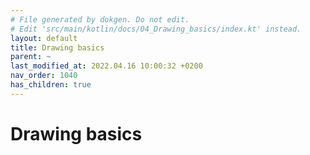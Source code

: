 ```yaml
---
# File generated by dokgen. Do not edit. 
# Edit 'src/main/kotlin/docs/04_Drawing_basics/index.kt' instead.
layout: default
title: Drawing basics
parent: ~
last_modified_at: 2022.04.16 10:00:32 +0200
nav_order: 1040
has_children: true
---
```

 
# Drawing basics 
